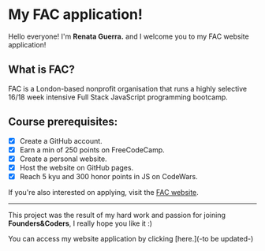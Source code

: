 # My FAC application!

Hello everyone! I'm **Renata Guerra.** and I welcome you to my FAC website application!

## What is FAC?
FAC is a London-based nonprofit organisation that runs a highly selective 16/18 week intensive Full Stack JavaScript programming bootcamp.

## Course prerequisites:

- [x] Create a GitHub account.
- [x] Earn a min of 250 points on FreeCodeCamp.
- [x] Create a personal website.
- [x] Host the website on GitHub pages.
- [x] Reach 5 kyu and 300 honor points in JS on CodeWars.

If you're also interested on applying, visit the [FAC website](https://www.foundersandcoders.com/apply/).

------------------------------------------------------

This project was the result of my hard work and passion for joining **Founders&Coders**, I really hope you like it :) 

You can access my website application by clicking [here.](-to be updated-)
